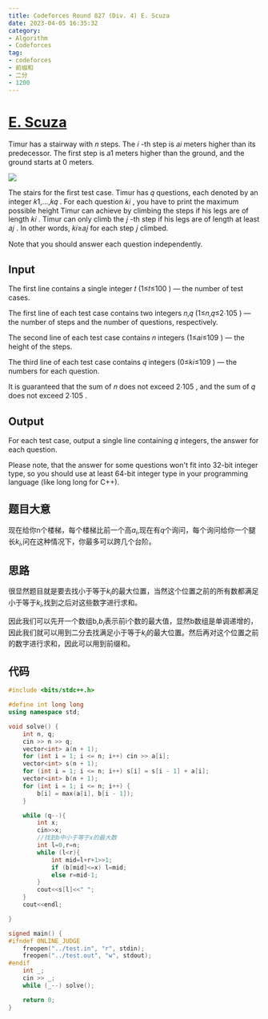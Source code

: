 ```yaml
---
title: Codeforces Round 827 (Div. 4) E. Scuza
date: 2023-04-05 16:35:32
category:
- Algorithm
- Codeforces
tag: 
- codeforces
- 前缀和
- 二分
- 1200
---
```


# [E. Scuza](https://codeforces.com/contest/1742/problem/E)

Timur has a stairway with 𝑛 steps. The 𝑖 -th step is 𝑎𝑖 meters higher than its predecessor. The first step is 𝑎1 meters higher than the ground, and the ground starts at 0 meters.

![](https://espresso.codeforces.com/94f41815770eb18ce02522a8057553508b54069f.png)

The stairs for the first test case. Timur has 𝑞 questions, each denoted by an integer 𝑘1,…,𝑘𝑞 . For each question 𝑘𝑖 , you have to print the maximum possible height Timur can achieve by climbing the steps if his legs are of length 𝑘𝑖 . Timur can only climb the 𝑗 -th step if his legs are of length at least 𝑎𝑗 . In other words, 𝑘𝑖≥𝑎𝑗 for each step 𝑗 climbed.

Note that you should answer each question independently.

## Input

The first line contains a single integer 𝑡 (1≤𝑡≤100 ) — the number of test cases.

The first line of each test case contains two integers 𝑛,𝑞 (1≤𝑛,𝑞≤2⋅105 ) — the number of steps and the number of questions, respectively.

The second line of each test case contains 𝑛 integers (1≤𝑎𝑖≤109 ) — the height of the steps.

The third line of each test case contains 𝑞 integers (0≤𝑘𝑖≤109 ) — the numbers for each question.

It is guaranteed that the sum of 𝑛 does not exceed 2⋅105 , and the sum of 𝑞 does not exceed 2⋅105 .

## Output

 For each test case, output a single line containing 𝑞 integers, the answer for each question.

Please note, that the answer for some questions won't fit into 32-bit integer type, so you should use at least 64-bit integer type in your programming language (like long long for C++).



## 题目大意

现在给你n个楼梯，每个楼梯比前一个高$a_i$,现在有$q$个询问，每个询问给你一个腿长$k_i$,问在这种情况下，你最多可以跨几个台阶。

## 思路

很显然题目就是要去找小于等于$k_i$的最大位置，当然这个位置之前的所有数都满足小于等于$k_i$,找到之后对这些数字进行求和。

因此我们可以先开一个数组b,$b_i$表示前i个数的最大值，显然b数组是单调递增的，因此我们就可以用到二分去找满足小于等于$k_i$的最大位置。然后再对这个位置之前的数字进行求和，因此可以用到前缀和。

## 代码

```cpp
#include <bits/stdc++.h>

#define int long long
using namespace std;

void solve() {
    int n, q;
    cin >> n >> q;
    vector<int> a(n + 1);
    for (int i = 1; i <= n; i++) cin >> a[i];
    vector<int> s(n + 1);
    for (int i = 1; i <= n; i++) s[i] = s[i - 1] + a[i];
    vector<int> b(n + 1);
    for (int i = 1; i <= n; i++) {
        b[i] = max(a[i], b[i - 1]);
    }

    while (q--){
        int x;
        cin>>x;
        //找到b中小于等于x的最大数
        int l=0,r=n;
        while (l<r){
            int mid=l+r+1>>1;
            if (b[mid]<=x) l=mid;
            else r=mid-1;
        }
        cout<<s[l]<<" ";
    }
    cout<<endl;

}

signed main() {
#ifndef ONLINE_JUDGE
    freopen("../test.in", "r", stdin);
    freopen("../test.out", "w", stdout);
#endif
    int _;
    cin >> _;
    while (_--) solve();

    return 0;
}
```

